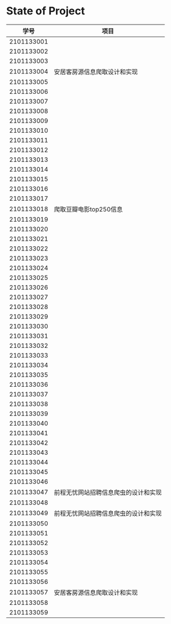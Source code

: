 # State of Project



| 学号       | 项目                           |
| ---------- | ------------------------------ |
| 2101133001 |   |
| 2101133002 |   |
| 2101133003 |   |
| 2101133004 | 安居客房源信息爬取设计和实现 |
| 2101133005 |   |
| 2101133006 |   |
| 2101133007 |   |
| 2101133008 |   |
| 2101133009 |   |
| 2101133010 |   |
| 2101133011 |   |
| 2101133012 |   |
| 2101133013 |   |
| 2101133014 |   |
| 2101133015 |   |
| 2101133016 |   |
| 2101133017 |   |
| 2101133018 |   爬取豆瓣电影top250信息|
| 2101133019 |   |
| 2101133020 |   |
| 2101133021 |   |
| 2101133022 |   |
| 2101133023 |   |
| 2101133024 |   |
| 2101133025 |   |
| 2101133026 |   |
| 2101133027 |   |
| 2101133028 |   |
| 2101133029 |   |
| 2101133030 |   |
| 2101133031 |   |
| 2101133032 |   |
| 2101133033 |   |
| 2101133034 |   |
| 2101133035 |   |
| 2101133036 |   |
| 2101133037 |   |
| 2101133038 |   |
| 2101133039 |   |
| 2101133040 |   |
| 2101133041 |   |
| 2101133042 |   |
| 2101133043 |   |
| 2101133044 |   |
| 2101133045 |   |
| 2101133046 |   |
| 2101133047 | 前程无忧网站招聘信息爬虫的设计和实现 |
| 2101133048 |   |
| 2101133049 | 前程无忧网站招聘信息爬虫的设计和实现 |
| 2101133050 |   |
| 2101133051 |   |
| 2101133052 |   |
| 2101133053 |   |
| 2101133054 |   |
| 2101133055 |   |
| 2101133056 |   |
| 2101133057 | 安居客房源信息爬取设计和实现 |
| 2101133058 |   |
| 2101133059 |   |

